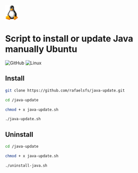 ![tux](https://github.com/rafaelsfs/public_html/blob/master/Tux.png)
# Script to install or update Java manually Ubuntu
![GitHub](https://img.shields.io/github/license/rafaelsfs/java-update) ![Linux](https://img.shields.io/badge/System-Linux-brightgreen)
## Install

``` bash
git clone https://github.com/rafaelsfs/java-update.git
```
``` bash
cd /java-update
```
``` bash
chmod + x java-update.sh
```
``` bash
./java-update.sh
```

## Uninstall
``` bash
cd /java-update
```
``` bash
chmod + x java-update.sh
```
``` bash
./uninstall-java.sh
```
